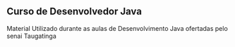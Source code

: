 ##  Curso de Desenvolvedor Java

Material Utilizado durante as aulas de Desenvolvimento Java ofertadas pelo 
senai Taugatinga
